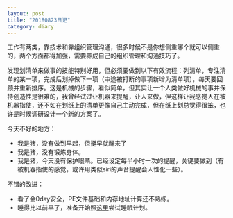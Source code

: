 ```yaml
---
layout: post
title: "20180823日记"
category: diary
---
```


工作有两类，靠技术和靠组织管理沟通，很多时候不是你想侧重哪个就可以侧重的，两个方面都得加强，需要养成自己的组织管理和沟通技巧了。

发现划清单来做事的技能特别好用，但必须要做到以下有效流程：列清单，专注清单的某一项，完成后划掉做下一项（中途被打断的事项新增为清单项），每天要回顾并重新排序。这是机械的步骤，看似简单，但其实让一个人类做好机械的事并保持创造性是很难的，我曾经试过让机器来提醒，让人来做，但这样让我感觉人在被机器指使，还不如在划纸上的清单更像自己主动完成，但在纸上划总觉得很笨，也许是时候调研设计一个新的方案了。

今天不好的地方：

- 我是猪，没有做到早起，但挺早就醒来了
- 我是猪，没有锻炼身体。
- 我是猪，今天没有保护眼睛。已经设定每半小时一次的提醒，关键要做到（有被机器指使的感觉，或许用类似siri的声音提醒会人性化一些）。

不错的改进：
- 看了会0day安全，PE文件基础和内存地址计算还不熟练。
- 睡得比以前早了，准备开始照[这里](https://www.youtube.com/watch?v=POzU_gjS60s)尝试睡眠计划。